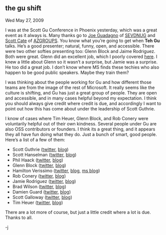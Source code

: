 
the gu shift
------------

Wed May 27, 2009

I was at the Scott Gu Conference in Phoenix yesterday, which was a great
event as it always is. Many thanks go to [Joe
Guadagno](http://www.josephguadagno.net/) of
[SEVDNUG](http://www.sevdnug.org/) and [Scott Cate](http://mykb.com/) of
[AZGROUPS](http://azgroups.org/). You know what you’re going to get when
**Teh Gu** talks. He’s a good presenter; natural, funny, open, and
accessible. There were two other softies presenting too: Glenn Block and
Jaime Rodriguez. Both were great. Glenn did an excellent job, which I
poorly covered
[here](http://computeristsolutions.com/blog/post/Glenn-Block-On-MEF.aspx).
I knew a little about Glenn so it wasn’t a surprise, but Jamie was a
surprise. He too did a great job. I don’t know where MS finds these
techies who also happen to be good public speakers. Maybe they train
them?

I was thinking about the people working for Gu and how different those
teams are from the image of the rest of Microsoft. It really seems like
the culture is shifting, and Gu has just a great group of people. They
are open and accessible, and in many cases helpful beyond my
expectation. I think you should always give credit where credit is due,
and accordingly I want to point out how this has come about under the
leadership of Scott Guthrie.

I know of cases where Tim Heuer, Glenn Block, and Rob Conery were
voluntarily helpful out of their own kindness. Several people under Gu
are also OSS contributors or founders. I think its a great thing, and it
appears they all have fun doing what they do. Just a bunch of smart,
good people. Here’s a list of a few of them:

-   Scott Guthrie ([twitter](http://twitter.com/scottgu),
    [blog](http://weblogs.asp.net/scottgu/))
-   Scott Hanselman ([twitter](http://twitter.com/shanselman),
    [blog](http://www.hanselman.com/blog/))
-   Phil Haack ([twitter](http://twitter.com/haacked),
    [blog](http://haacked.com/))
-   Glenn Block ([twitter](http://twitter.com/gblock),
    [blog](http://blogs.msdn.com/gblock/))
-   Hamilton Verissimo ([twitter](http://twitter.com/hammett),
    [blog](http://hammett.castleproject.org/), [ms
    blog](http://blogs.msdn.com/hammett/))
-   Rob Conery ([twitter](http://twitter.com/robconery),
    [blog](http://blog.wekeroad.com/))
-   Jamie Rodriguez ([twitter](http://twitter.com/jaimerodriguez),
    [blog](http://blogs.msdn.com/jaimer/))
-   Brad Wilson ([twitter](http://twitter.com/bradwilson),
    [blog](http://bradwilson.typepad.com/))
-   Damien Guard ([twitter](http://twitter.com/damienguard),
    [blog](http://damieng.com/))
-   Scott Galloway ([twitter](http://twitter.com/scottgal),
    [blog](http://www.mostlylucid.net/))
-   Tim Heuer ([twitter](http://twitter.com/timheuer),
    [blog](http://timheuer.com/blog/))

There are a lot more of course, but just a little credit where a lot is
due. Thanks to all.

-j
